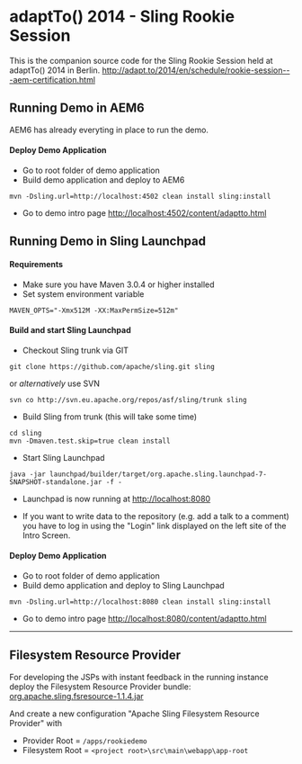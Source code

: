 adaptTo() 2014 - Sling Rookie Session
=====================================

This is the companion source code for the Sling Rookie Session held at adaptTo() 2014 in Berlin.
http://adapt.to/2014/en/schedule/rookie-session---aem-certification.html



Running Demo in AEM6
--------------------

AEM6 has already everyting in place to run the demo.


#### Deploy Demo Application

- Go to root folder of demo application
- Build demo application and deploy to AEM6
```
mvn -Dsling.url=http://localhost:4502 clean install sling:install
```

- Go to demo intro page [http://localhost:4502/content/adaptto.html](http://localhost:4502/content/adaptto.html)



Running Demo in Sling Launchpad
-------------------------------

#### Requirements

- Make sure you have Maven 3.0.4 or higher installed
- Set system environment variable
```
MAVEN_OPTS="-Xmx512M -XX:MaxPermSize=512m"
```

#### Build and start Sling Launchpad

- Checkout Sling trunk via GIT
```
git clone https://github.com/apache/sling.git sling
```

  or *alternatively* use SVN
```
svn co http://svn.eu.apache.org/repos/asf/sling/trunk sling
```

- Build Sling from trunk (this will take some time)
```
cd sling
mvn -Dmaven.test.skip=true clean install
```

- Start Sling Launchpad
```
java -jar launchpad/builder/target/org.apache.sling.launchpad-7-SNAPSHOT-standalone.jar -f -
```

- Launchpad is now running at
[http://localhost:8080](http://localhost:8080)

- If you want to write data to the repository (e.g. add a talk to a comment) you have to log in using the "Login" link displayed on the left site of the Intro Screen.


#### Deploy Demo Application

- Go to root folder of demo application
- Build demo application and deploy to Sling Launchpad
```
mvn -Dsling.url=http://localhost:8080 clean install sling:install
```

- Go to demo intro page
[http://localhost:8080/content/adaptto.html](http://localhost:8080/content/adaptto.html)



---

Filesystem Resource Provider
----------------------------

For developing the JSPs with instant feedback in the running instance deploy the Filesystem Resource Provider bundle:
[org.apache.sling.fsresource-1.1.4.jar](http://central.maven.org/maven2/org/apache/sling/org.apache.sling.fsresource/1.1.4/org.apache.sling.fsresource-1.1.4.jar)

And create a new configuration "Apache Sling Filesystem Resource Provider" with
- Provider Root = `/apps/rookiedemo`
- Filesystem Root = `<project root>\src\main\webapp\app-root`
